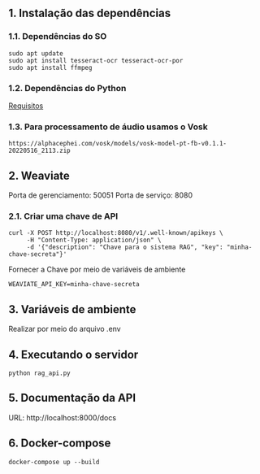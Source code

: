 ## 1. Instalação das dependências

### 1.1. Dependências do SO

```
sudo apt update
sudo apt install tesseract-ocr tesseract-ocr-por
sudo apt install ffmpeg
```

### 1.2. Dependências do Python

[Requisitos](requirements.txt)

### 1.3. Para processamento de áudio usamos o Vosk

```
https://alphacephei.com/vosk/models/vosk-model-pt-fb-v0.1.1-20220516_2113.zip

```

## 2. Weaviate

Porta de gerenciamento: 50051
Porta de serviço: 8080

### 2.1. Criar uma chave de API

```
curl -X POST http://localhost:8080/v1/.well-known/apikeys \
     -H "Content-Type: application/json" \
     -d '{"description": "Chave para o sistema RAG", "key": "minha-chave-secreta"}'

```

Fornecer a Chave por meio de variáveis de ambiente

```
WEAVIATE_API_KEY=minha-chave-secreta
```


## 3. Variáveis de ambiente

Realizar por meio do arquivo .env

## 4. Executando o servidor

```
python rag_api.py
```

## 5. Documentação da API

URL: http://localhost:8000/docs

## 6. Docker-compose

```
docker-compose up --build

```